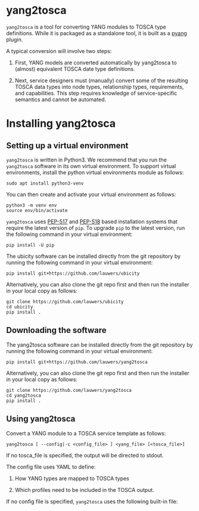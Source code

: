 yang2tosca
===

`yang2tosca` is a tool for converting YANG modules to TOSCA type
definitions. While it is packaged as a standalone tool, it is built as
a [pyang](https://github.com/mbj4668/pyang) plugin.

A typical conversion will involve two steps:

1. First, YANG models are converted automatically by yang2tosca to
   (almost) equivalent TOSCA date type definitions.

2. Next, service designers must (manually) convert some of the
   resulting TOSCA data types into node types, relationship types,
   requirements, and capabilities. This step requires knowledge of
   service-specific semantics and cannot be automated.

# Installing yang2tosca

## Setting up a virtual environment

``yang2tosca`` is written in Python3. We recommend that you run the
``yang2tosca`` software in its own virtual environment. To support
virtual environments, install the python virtual environments module
as follows:

    sudo apt install python3-venv

You can then create and activate your virtual environment as follows:

    python3 -m venv env
    source env/bin/activate
    
``yang2tosca`` uses [PEP-517](https://www.python.org/dev/peps/pep-0517/)
and [PEP-518](https://www.python.org/dev/peps/pep-0518/) based
installation systems that require the latest version of ``pip``. To
upgrade ``pip`` to the latest version, run the following command in
your virtual environment:

    pip install -U pip 

The ubicity software can be installed directly from the git repository
by running the following command in your virtual environment:

    pip install git+https://github.com/lauwers/ubicity
    
Alternatively, you can also clone the git repo first and then run the
installer in your local copy as follows:

    git clone https://github.com/lauwers/ubicity
    cd ubicity
    pip install . 
    
## Downloading the software

The yang2tosca software can be installed directly from the git repository
by running the following command in your virtual environment:

    pip install git+https://github.com/lauwers/yang2tosca
    
Alternatively, you can also clone the git repo first and then run the
installer in your local copy as follows:

    git clone https://github.com/lauwers/yang2tosca
    cd yang2tosca
    pip install . 
    
## Using yang2tosca

Convert a YANG module to a TOSCA service template as follows:

```
yang2tosca [ --config|-c <config_file> ] <yang_file> [<tosca_file>]
```
If no tosca_file is specified, the output will be directed to stdout.

The config file uses YAML to define:

1. How YANG types are mapped to TOSCA types

2. Which profiles need to be included in the TOSCA output.

If no config file is specified, ``yang2tosca`` uses the following built-in file:


